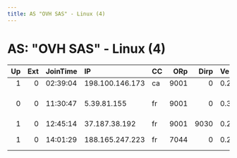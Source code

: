 ```yaml
---
title: AS "OVH SAS" - Linux (4)
---
```


# AS: "OVH SAS" - Linux (4)

|   Up |   Ext | JoinTime   | IP              | CC   |   ORp |   Dirp | Version   | Contact                      | Nickname      |   eFamMembers |
|-----:|------:|:-----------|:----------------|:-----|------:|-------:|:----------|:-----------------------------|:--------------|--------------:|
|    1 |     0 | 02:39:04   | 198.100.146.173 | ca   |  9001 |      0 | 0.2.9.12  | None                         | DeathwyrmHera |             1 |
|    0 |     0 | 11:30:47   | 5.39.81.155     | fr   |  9001 |      0 | 0.3.0.8   | $ CONTACT GPG FINGERPRINT    | hacktheplanet |             1 |
|    1 |     0 | 12:45:14   | 37.187.38.192   | fr   |  9001 |   9030 | 0.2.9.11  | None                         | onion42       |             1 |
|    1 |     0 | 14:01:29   | 188.165.247.223 | fr   |  7044 |      0 | 0.2.9.12  | thijn &lt;tor AT thijn dot o | Fatcow        |             1 |
